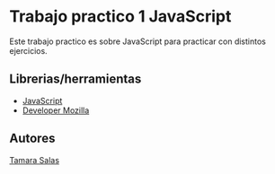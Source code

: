 # Trabajo practico 1 JavaScript

Este trabajo practico es sobre JavaScript para practicar con distintos ejercicios.

## Librerias/herramientas 
- [JavaScript](https://www.javascript.com/)
- [Developer Mozilla](https://developer.mozilla.org/es/)

## Autores 
   [Tamara Salas](https://github.com/Tamisalas96)
